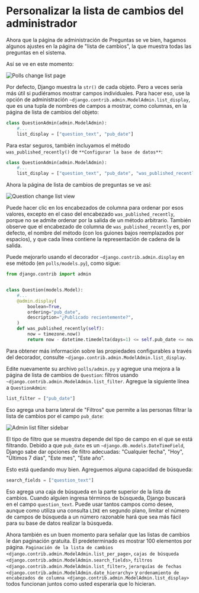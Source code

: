 # Personalizar la lista de cambios del administrador

Ahora que la página de administración de Preguntas se ve bien, hagamos algunos ajustes en la página de "lista de cambios", la que muestra todas las preguntas en el sistema.

Así se ve en este momento:

![Polls change list page](../assets/admin04t.png)

Por defecto, Django muestra la `str()` de cada objeto. Pero a veces sería más útil si pudiéramos mostrar campos individuales. Para hacer eso, use la opción de administración `~django.contrib.admin.ModelAdmin.list_display`, que es una tupla de nombres de campos a mostrar, como columnas, en la página de lista de cambios del objeto:

```python
class QuestionAdmin(admin.ModelAdmin):
    #...
    list_display = ["question_text", "pub_date"]
```

Para estar seguros, también incluyamos el método `was_published_recently()` de `**Configurar la base de datos**`:

```python
class QuestionAdmin(admin.ModelAdmin):
    #...
    list_display = ["question_text", "pub_date", "was_published_recently"]
```

Ahora la página de lista de cambios de preguntas se ve así:

![Question change list view](../assets/20230908-16-14-08-GNY2lggF.png)

Puede hacer clic en los encabezados de columna para ordenar por esos valores, excepto en el caso del encabezado `was_published_recently`, porque no se admite ordenar por la salida de un método arbitrario. También observe que el encabezado de columna de `was_published_recently` es, por defecto, el nombre del método (con los guiones bajos reemplazados por espacios), y que cada línea contiene la representación de cadena de la salida.

Puede mejorarlo usando el decorador `~django.contrib.admin.display` en ese método (en `polls/models.py`), como sigue:

```python
from django.contrib import admin


class Question(models.Model):
    #...
    @admin.display(
        boolean=True,
        ordering="pub_date",
        description="¿Publicado recientemente?",
    )
    def was_published_recently(self):
        now = timezone.now()
        return now - datetime.timedelta(days=1) <= self.pub_date <= now
```

Para obtener más información sobre las propiedades configurables a través del decorador, consulte `~django.contrib.admin.ModelAdmin.list_display`.

Edite nuevamente su archivo `polls/admin.py` y agregue una mejora a la página de lista de cambios de `Question`: filtros usando `~django.contrib.admin.ModelAdmin.list_filter`. Agregue la siguiente línea a `QuestionAdmin`:

```python
list_filter = ["pub_date"]
```

Eso agrega una barra lateral de "Filtros" que permite a las personas filtrar la lista de cambios por el campo `pub_date`:

![Admin list filter sidebar](../assets/20230908-16-16-39-otfMNyYo.png)

El tipo de filtro que se muestra depende del tipo de campo en el que se está filtrando. Debido a que `pub_date` es un `~django.db.models.DateTimeField`, Django sabe dar opciones de filtro adecuadas: "Cualquier fecha", "Hoy", "Últimos 7 días", "Este mes", "Este año".

Esto está quedando muy bien. Agreguemos alguna capacidad de búsqueda:

```python
search_fields = ["question_text"]
```

Eso agrega una caja de búsqueda en la parte superior de la lista de cambios. Cuando alguien ingresa términos de búsqueda, Django buscará en el campo `question_text`. Puede usar tantos campos como desee, aunque como utiliza una consulta `LIKE` en segundo plano, limitar el número de campos de búsqueda a un número razonable hará que sea más fácil para su base de datos realizar la búsqueda.

Ahora también es un buen momento para señalar que las listas de cambios le dan paginación gratuita. El predeterminado es mostrar 100 elementos por página. `Paginación de la lista de cambios
<django.contrib.admin.ModelAdmin.list_per_page>`, `cajas de búsqueda
<django.contrib.admin.ModelAdmin.search_fields>`, `filtros
<django.contrib.admin.ModelAdmin.list_filter>`, `jerarquías de fechas
<django.contrib.admin.ModelAdmin.date_hierarchy>` y `ordenamiento de encabezados de columna <django.contrib.admin.ModelAdmin.list_display>` todos funcionan juntos como usted esperaría que lo hicieran.

